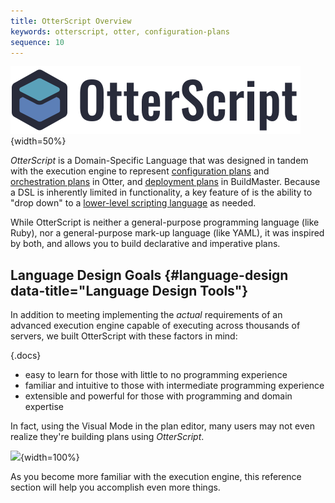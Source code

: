 ```yaml
---
title: OtterScript Overview
keywords: otterscript, otter, configuration-plans
sequence: 10
---
```


![](/resources/images/logos/otterscript.svg){width=50%}

*OtterScript* is a Domain-Specific Language that was designed in tandem with the
execution engine to represent [configuration plans](/support/documentation/otter/core-concepts/plans#configuration) and [orchestration plans](/support/documentation/otter/core-concepts/plans#orchestration) in Otter, and [deployment plans](/support/documentation/buildmaster/core-concepts/deployment-plans) in BuildMaster. Because a DSL is inherently limited in functionality, a key feature of is the ability to "drop down" to a [lower-level scripting language](/support/documentation/executionengine/components/powershell-and-shell) as needed.

While OtterScript is neither a general-purpose programming language (like Ruby), nor a general-purpose mark-up language (like YAML), it was inspired by both, and allows you to build declarative and imperative plans.  

## Language Design Goals {#language-design data-title="Language Design Tools"}

In addition to meeting implementing the *actual* requirements of an advanced execution engine capable of executing across thousands of servers, we built OtterScript with these factors in mind:

{.docs}
- easy to learn for those with little to no programming experience
- familiar and intuitive to those with intermediate programming experience
- extensible and powerful for those with programming and domain expertise

In fact, using the Visual Mode in the plan editor, many users may not even realize they're building plans using *OtterScript*.

![](/otter/otter-text.gif){width=100%}

  As you become more familiar with the execution engine, this reference section will help you accomplish even more things.
